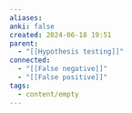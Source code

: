 ```yaml
---
aliases: 
anki: false
created: 2024-06-18 19:51
parent:
  - "[[Hypothesis testing]]"
connected:
  - "[[False negative]]"
  - "[[False positive]]"
tags:
  - content/empty
---
```

